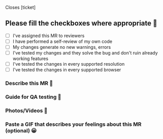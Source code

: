 Closes [ticket]

## Please fill the checkboxes where appropriate 🧾

- [ ] I've assigned this MR to reviewers
- [ ] I have performed a self-review of my own code
- [ ] My changes generate no new warnings, errors
- [ ] I've tested my changes and they solve the bug and don't ruin already working features
- [ ] I've tested the changes in every supported resolution
- [ ] I've tested the changes in every supported browser

### Describe this MR 📘

### Guide for QA testing 🧪

### Photos/Videos 📸

### Paste a GIF that describes your feelings about this MR (optional) 😀
